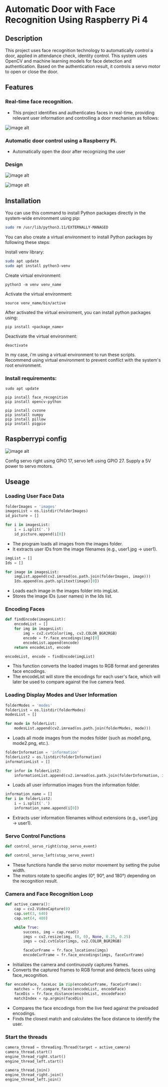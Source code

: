 # Automatic Door with Face Recognition Using Raspberry Pi 4

## Description
This project uses face recognition technology to automatically control a door, applied in attendance check, identity control. This system uses OpenCV and machine learning models for face detection and authentication. Based on the authentication result, it controls a servo motor to open or close the door.

## Features
### Real-time face recognition.
- This project identifies and authenticates faces in real-time, providing relevant user information and controlling a door mechanism as follows:
  
![image alt](https://github.com/Ngoc411/Automatic-door-using-face-recognition/blob/891d35c99282f7bc8749187392db03dfda564330/z4919849374500_f36938b58fbd2fd4013473915ef15f29.jpg)
### Automatic door control using a Raspberry Pi.
- Automatically open the door after recognizing the user

### Design

![image alt](https://github.com/Ngoc411/Automatic-door-using-face-recognition/blob/38c0c19ca5982e64a0bf5a5120d6e754e70f6826/z4919849715942_3f35fcb683f4dc47bdff133c2b6ae376.jpg)

![image alt](https://github.com/Ngoc411/Automatic-door-using-face-recognition/blob/a05deb3d986b3e59de2ed5228ae26c68ed26ae4d/z4919849733856_0116874d3ac357bbe35e945eb1a62d83.jpg)

## Installation
You can use this command to install Python packages directly in the system-wide environment using pip:
```bash
sudo rm /usr/lib/python3.11/EXTERNALLY-MANAGED
```

You can also create a virtual environment to install Python packages by following these steps:

Install venv library:
```bash
sudo apt update
sudo apt install python3-venv 
```

Create virtual environment:
```
python3 -m venv venv_name
```

Activate the virtual environment:
```
source venv_name/bin/active
```

After activated the virtual enviroment, you can install python packages using: 
```
pip install <package_name>
```

Deactivate the virtual environment:
```
deactivate
```

In my case, i'm using a virtual environment to run these scripts. Recommend using virtual environment to prevent conflict with the system's root environment.

### Install requirements:
```
sudo apt update
```

```
pip install face_recognition
pip install opencv-python
```

```
pip install cvzone
pip install numpy
pip install pillow
pip install pigpio
```

## Raspberrypi config

![image alt](https://github.com/Ngoc411/Automatic-door-using-face-recognition/blob/dc2c3fad65a9fc3ffa8ede64422a5d958275852f/z4781413596106_7edf34a572cac53fedddd66abe3c6ddb.jpg)

Config servo right using GPIO 17, servo left using GPIO 27.
Supply a 5V power to servo motors.

## Useage

### Loading User Face Data

```python
folderImages = 'images'
imagesList = os.listdir(folderImages)
id_picture = []

for i in imagesList:
    i = i.split('.')
    id_picture.append(i[0])
```
- The program loads all images from the images folder.
- It extracts user IDs from the image filenames (e.g., user1.jpg → user1).
```python
imgList = []
Ids = []

for image in imagesList:
    imgList.append(cv2.imread(os.path.join(folderImages, image)))
    Ids.append(os.path.splitext(image)[0])
```
- Loads each image in the images folder into imgList.
- Stores the image IDs (user names) in the Ids list.

###  Encoding Faces

```python
def findEncode(imagesList):
    encodeList = []
    for img in imagesList:
        img = cv2.cvtColor(img, cv2.COLOR_BGR2RGB)
        encode = fr.face_encodings(img)[0]
        encodeList.append(encode)
    return encodeList, encode

encodeList, encode = findEncode(imgList)
```

- This function converts the loaded images to RGB format and generates face encodings.
- The encodeList will store the encodings for each user's face, which will later be used to compare against the live camera feed.

### Loading Display Modes and User Information

```python
folderModes = 'modes'
folderList = os.listdir(folderModes)
modesList = []

for mode in folderList:
    modesList.append(cv2.imread(os.path.join(folderModes, mode)))
```
- Loads all mode images from the modes folder (such as mode1.png, mode2.png, etc.).
```python
folderInformation = 'information'
folderList2 = os.listdir(folderInformation)
informationList = []

for infor in folderList2:
    informationList.append(cv2.imread(os.path.join(folderInformation, infor)))
```
- Loads all user information images from the information folder.
```python
information_name = []
for i in folderList2:
    i = i.split('.')
    information_name.append(i[0])
```
- Extracts user information filenames without extensions (e.g., user1.jpg → user1).

### Servo Control Functions
```python
def control_servo_right(stop_servo_event)
```
```python
def control_servo_left(stop_servo_event)
```
- These functions handle the servo motor movement by setting the pulse width.
- The motors rotate to specific angles (0°, 90°, and 180°) depending on the recognition result.

### Camera and Face Recognition Loop
```python
def active_camera():
    cap = cv2.VideoCapture(0)
    cap.set(3, 640)  
    cap.set(4, 480)  

    while True:
        success, img = cap.read()
        imgs = cv2.resize(img, (0, 0), None, 0.25, 0.25)
        imgs = cv2.cvtColor(imgs, cv2.COLOR_BGR2RGB)

        faceCurFrame = fr.face_locations(imgs)
        encodeCurFrame = fr.face_encodings(imgs, faceCurFrame)
```
- Initializes the camera and continuously captures frames.
- Converts the captured frames to RGB format and detects faces using face_recognition.
```python
for encodeFace, faceLoc in zip(encodeCurFrame, faceCurFrame):
    matches = fr.compare_faces(encodeList, encodeFace)
    faceDis = fr.face_distance(encodeList, encodeFace)
    matchIndex = np.argmin(faceDis)
```
- Compares the face encodings from the live feed against the preloaded encodings.
- Finds the closest match and calculates the face distance to identify the user.

### Start the threads
```python
camera_thread = threading.Thread(target = active_camera)
camera_thread.start()
engine_thread_right.start()
engine_thread_left.start()

camera_thread.join()
engine_thread_right.join()
engine_thread_left.join()
```
